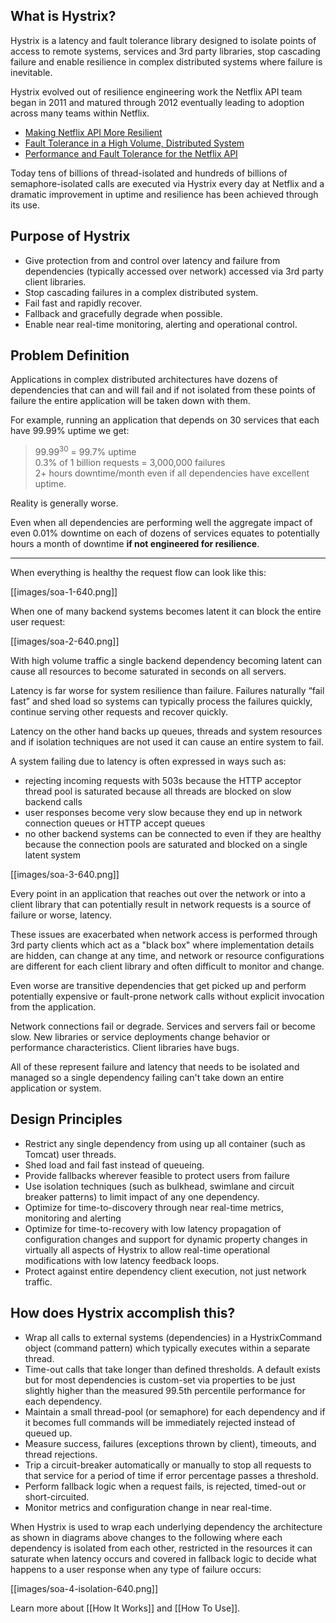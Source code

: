 ## What is Hystrix?

Hystrix is a latency and fault tolerance library designed to isolate points of access to remote systems, services and 3rd party libraries, stop cascading failure and enable resilience in complex distributed systems where failure is inevitable.

Hystrix evolved out of resilience engineering work the Netflix API team began in 2011 and matured through 2012 eventually leading to adoption across many teams within Netflix.

* [Making Netflix API More Resilient](http://techblog.netflix.com/2011/12/making-netflix-api-more-resilient.html)
* [Fault Tolerance in a High Volume, Distributed System](http://techblog.netflix.com/2012/02/fault-tolerance-in-high-volume.html)
* [Performance and Fault Tolerance for the Netflix API](https://speakerdeck.com/benjchristensen/performance-and-fault-tolerance-for-the-netflix-api-august-2012)

Today tens of billions of thread-isolated and hundreds of billions of semaphore-isolated calls are executed via Hystrix every day at Netflix and a dramatic improvement in uptime and resilience has been achieved through its use.

## Purpose of Hystrix

* Give protection from and control over latency and failure from dependencies (typically accessed over network) accessed via 3rd party client libraries.
* Stop cascading failures in a complex distributed system. 
* Fail fast and rapidly recover. 
* Fallback and gracefully degrade when possible.
* Enable near real-time monitoring, alerting and operational control.

## Problem Definition

Applications in complex distributed architectures have dozens of dependencies that can and will fail and if not isolated from these points of failure the entire application will be taken down with them.

For example, running an application that depends on 30 services that each have 99.99% uptime we get:

>99.99<sup>30</sup>  =  99.7% uptime  
>0.3% of 1 billion requests = 3,000,000 failures  
>2+ hours downtime/month even if all dependencies have excellent uptime.  

Reality is generally worse.

Even when all dependencies are performing well the aggregate impact of even 0.01% downtime on each of dozens of services equates to potentially hours a month of downtime __if not engineered for resilience__. 

***

When everything is healthy the request flow can look like this:

[[images/soa-1-640.png]]

When one of many backend systems becomes latent it can block the entire user request:

[[images/soa-2-640.png]]

With high volume traffic a single backend dependency becoming latent can cause all resources to become saturated in seconds on all servers.

Latency is far worse for system resilience than failure. Failures naturally “fail fast” and shed load so systems can typically process the failures quickly, continue serving other requests and recover quickly.

Latency on the other hand backs up queues, threads and system resources and if isolation techniques are not used it can cause an entire system to fail. 

A system failing due to latency is often expressed in ways such as:

* rejecting incoming requests with 503s because the HTTP acceptor thread pool is saturated because all threads are blocked on slow backend calls
* user responses become very slow because they end up in network connection queues or HTTP accept queues
* no other backend systems can be connected to even if they are healthy because the connection pools are saturated and blocked on a single latent system

[[images/soa-3-640.png]]

Every point in an application that reaches out over the network or into a client library that can potentially result in network requests is a source of failure or worse, latency.

These issues are exacerbated when network access is performed through 3rd party clients which act as a "black box" where implementation details are hidden, can change at any time, and network or resource configurations are different for each client library and often difficult to monitor and change. 

Even worse are transitive dependencies that get picked up and perform potentially expensive or fault-prone network calls without explicit invocation from the application.

Network connections fail or degrade. Services and servers fail or become slow. New libraries or service deployments change behavior or performance characteristics. Client libraries have bugs. 

All of these represent failure and latency that needs to be isolated and managed so a single dependency failing can't take down an entire application or system.

## Design Principles

* Restrict any single dependency from using up all container (such as Tomcat) user threads.
* Shed load and fail fast instead of queueing.
* Provide fallbacks wherever feasible to protect users from failure
* Use isolation techniques (such as bulkhead, swimlane and circuit breaker patterns) to limit impact of any one dependency.
* Optimize for time-to-discovery through near real-time metrics, monitoring and alerting
* Optimize for time-to-recovery with low latency propagation of configuration changes and support for dynamic property changes in virtually all aspects of Hystrix to allow real-time operational modifications with low latency feedback loops.
* Protect against entire dependency client execution, not just network traffic.

## How does Hystrix accomplish this?

* Wrap all calls to external systems (dependencies) in a HystrixCommand object (command pattern) which typically executes within a separate thread.
* Time-out calls that take longer than defined thresholds. A default exists but for most dependencies is custom-set via properties to be just slightly higher than the measured 99.5th percentile performance for each dependency.
* Maintain a small thread-pool (or semaphore) for each dependency and if it becomes full commands will be immediately rejected instead of queued up.
* Measure success, failures (exceptions thrown by client), timeouts, and thread rejections.
* Trip a circuit-breaker automatically or manually to stop all requests to that service for a period of time if error percentage passes a threshold.
* Perform fallback logic when a request fails, is rejected, timed-out or short-circuited.
* Monitor metrics and configuration change in near real-time.

When Hystrix is used to wrap each underlying dependency the architecture as shown in diagrams above changes to the following where each dependency is isolated from each other, restricted in the resources it can saturate when latency occurs and covered in fallback logic to decide what happens to a user response when any type of failure occurs:

[[images/soa-4-isolation-640.png]]

Learn more about [[How It Works]] and [[How To Use]].